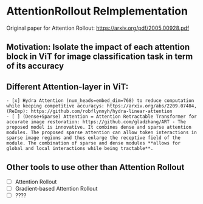 # AttentionRollout ReImplementation
Original paper for Attention Rollout: https://arxiv.org/pdf/2005.00928.pdf 

## Motivation: Isolate the impact of each attention block in ViT for image classification task in term of its accuracy

     
## Different Attention-layer in ViT:
    - [x] Hydra Attention (num_heads=embed_dim=768) to reduce computation while keeping competitive accuracys: https://arxiv.org/abs/2209.07484, (ReImp): https://github.com/robflynnyh/hydra-linear-attention 
    - [ ] (Dense+Sparse) Attention = Attention Retractable Transformer for accurate image restoration: https://github.com/gladzhang/ART - The proposed model is innovative. It combines dense and sparse attention modules. The proposed sparse attention can allow token interactions in sparse image regions and thus enlarge the receptive field of the module. The combination of sparse and dense modules **allows for global and local interactions while being tractable**.
          
## Other tools to use other than Attention Rollout
- [ ] Attention Rollout
- [ ] Gradient-based Attention Rollout
- [ ] ????
